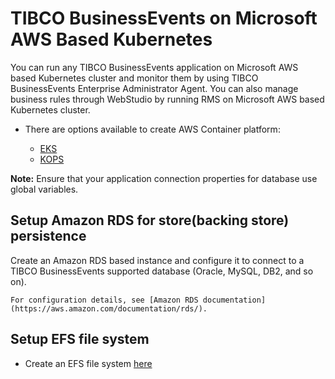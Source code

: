 # TIBCO BusinessEvents on Microsoft AWS Based Kubernetes

You can run any TIBCO BusinessEvents application on Microsoft AWS based Kubernetes cluster and monitor them by using TIBCO BusinessEvents Enterprise Administrator Agent. You can also manage business rules through WebStudio by running RMS on Microsoft AWS based Kubernetes cluster.

* There are options available to create AWS Container platform:

    * [EKS](TIBCO%20BusinessEvents%20on%20AWS%20Based%20Kubernetes)
    * [KOPS](Setting%20up%20a%20Kubernetes%20Cluster%20in%20AWS)


**Note:** Ensure that your application connection properties for database use global variables.

## Setup Amazon RDS for store(backing store) persistence

Create an Amazon RDS based instance and configure it to connect to a TIBCO BusinessEvents supported database \(Oracle, MySQL, DB2, and so on\).

    For configuration details, see [Amazon RDS documentation](https://aws.amazon.com/documentation/rds/).    


## Setup EFS file system

* Create an EFS file system [here](AWS%20EFS%20file%20system)